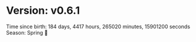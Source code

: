 # Version: v0.6.1
Time since birth: 184 days, 4417 hours, 265020 minutes, 15901200 seconds
Season: Spring 🌸

